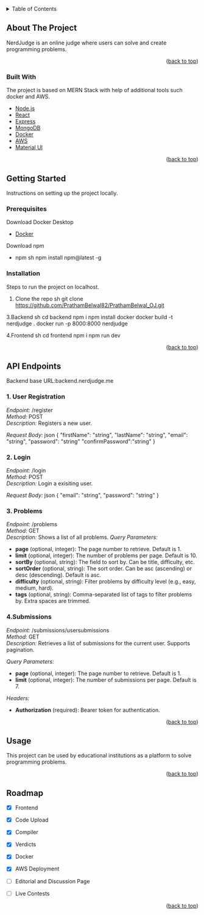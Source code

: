 <!-- Improved compatibility of back to top link: See: https://github.com/othneildrew/Best-README-Template/pull/73 -->
<a id="readme-top"></a>



<!-- TABLE OF CONTENTS -->
<details>
  <summary>Table of Contents</summary>
  <ol>
    <li>
      <a href="#about-the-project">About The Project</a>
      <ul>
        <li><a href="#built-with">Built With</a></li>
      </ul>
    </li>
    <li>
      <a href="#getting-started">Getting Started</a>
      <ul>
        <li><a href="#prerequisites">Prerequisites</a></li>
        <li><a href="#installation">Installation</a></li>
      </ul>
    </li>
    <li>
      <a href="#getting-started">API Endpoints</a>
    </li>
    <li><a href="#usage">Usage</a></li>
    <li><a href="#roadmap">Roadmap</a></li>
  </ol>
</details>

## About The Project

NerdJudge is an online judge where users can solve and create programming problems.

<p align="right">(<a href="#readme-top">back to top</a>)</p>

### Built With

The project is based on MERN Stack with help of additional tools such docker and AWS.
* [Node.js](https://nodejs.org/en)
* [React](https://react.dev/)
* [Express](https://expressjs.com/)
* [MongoDB](https://www.mongodb.com/)
* [Docker](https://docs.docker.com/)
* [AWS](https://aws.amazon.com/)
* [Material UI](https://mui.com/material-ui/)


<p align="right">(<a href="#readme-top">back to top</a>)</p>

## Getting Started

Instructions on setting up the project locally.

### Prerequisites

Download Docker Desktop
* [Docker](https://docs.docker.com/)

Download npm
* npm
sh
npm install npm@latest -g


### Installation

Steps to run the project on localhost.
1. Clone the repo
   sh
   git clone https://github.com/PrathamBelwal82/PrathamBelwal_OJ.git
   
3.Backend
   sh
cd backend
 npm i
   npm install docker
   docker build -t nerdjudge .
   docker run -p 8000:8000 nerdjudge
   

4.Frontend
 sh
   cd frontend
 npm i
    npm run dev
   


<p align="right">(<a href="#readme-top">back to top</a>)</p>

## API Endpoints

Backend base URL:backend.nerdjudge.me

### 1. User Registration

*Endpoint:* /register  
*Method:* POST  
*Description:* Registers a new user.

*Request Body:*
json
{
  "firstName": "string",
  "lastName": "string",
  "email": "string",
  "password": "string"
  "confirmPassword":"string"
}


### 2. Login

*Endpoint:* /login  
*Method:* POST  
*Description:* Login a exisiting user.

*Request Body:*
json
{
  "email": "string",
  "password": "string"
}


### 3. Problems

*Endpoint:* /problems  
*Method:* GET  
*Description:* Shows a list of all problems.
*Query Parameters:*
- **page** (optional, integer): The page number to retrieve. Default is 1.
- **limit** (optional, integer): The number of problems per page. Default is 10.
- **sortBy** (optional, string): The field to sort by. Can be title, difficulty, etc.
- **sortOrder** (optional, string): The sort order. Can be asc (ascending) or desc (descending). Default is asc.
- **difficulty** (optional, string): Filter problems by difficulty level (e.g., easy, medium, hard).
- **tags** (optional, string): Comma-separated list of tags to filter problems by. Extra spaces are trimmed.

### 4.Submissions
*Endpoint:* /submissions/usersubmissions  
*Method:* GET  
*Description:* Retrieves a list of submissions for the current user. Supports pagination.

*Query Parameters:*
- **page** (optional, integer): The page number to retrieve. Default is 1.
- **limit** (optional, integer): The number of submissions per page. Default is 7.

*Headers:*
- **Authorization** (required): Bearer token for authentication.

<p align="right">(<a href="#readme-top">back to top</a>)</p>

## Usage

This project can be used by educational institutions as a platform to solve programming problems.

<p align="right">(<a href="#readme-top">back to top</a>)</p>

## Roadmap

- [x] Frontend 
- [x] Code Upload
- [x] Compiler
- [x] Verdicts 
- [x] Docker
- [x] AWS Deployment
- [ ] Editorial and Discussion Page
- [ ] Live Contests




<p align="right">(<a href="#readme-top">back to top</a>)</p>
